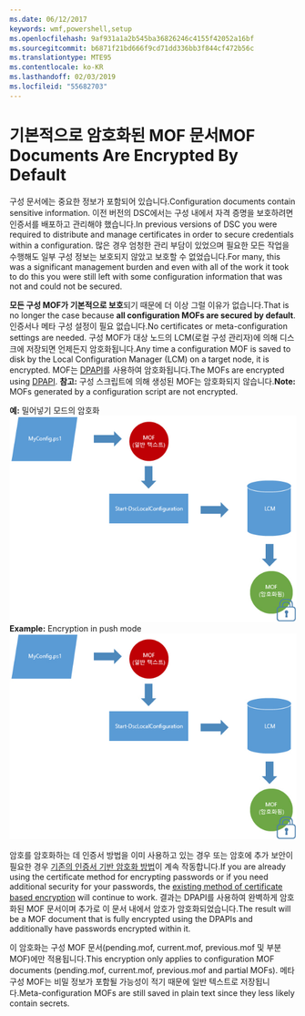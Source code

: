 ```yaml
---
ms.date: 06/12/2017
keywords: wmf,powershell,setup
ms.openlocfilehash: 9af931a1a2b545ba36826246c4155f42052a16bf
ms.sourcegitcommit: b6871f21bd666f9cd71dd336bb3f844cf472b56c
ms.translationtype: MTE95
ms.contentlocale: ko-KR
ms.lasthandoff: 02/03/2019
ms.locfileid: "55682703"
---
```

# <a name="mof-documents-are-encrypted-by-default"></a><span data-ttu-id="84c16-102">기본적으로 암호화된 MOF 문서</span><span class="sxs-lookup"><span data-stu-id="84c16-102">MOF Documents Are Encrypted By Default</span></span>

<span data-ttu-id="84c16-103">구성 문서에는 중요한 정보가 포함되어 있습니다.</span><span class="sxs-lookup"><span data-stu-id="84c16-103">Configuration documents contain sensitive information.</span></span> <span data-ttu-id="84c16-104">이전 버전의 DSC에서는 구성 내에서 자격 증명을 보호하려면 인증서를 배포하고 관리해야 했습니다.</span><span class="sxs-lookup"><span data-stu-id="84c16-104">In previous versions of DSC you were required to distribute and manage certificates in order to secure credentials within a configuration.</span></span> <span data-ttu-id="84c16-105">많은 경우 엄청한 관리 부담이 있었으며 필요한 모든 작업을 수행해도 일부 구성 정보는 보호되지 않았고 보호할 수 없었습니다.</span><span class="sxs-lookup"><span data-stu-id="84c16-105">For many, this was a significant management burden and even with all of the work it took to do this you were still left with some configuration information that was not and could not be secured.</span></span>

<span data-ttu-id="84c16-106">**모든 구성 MOF가 기본적으로 보호**되기 때문에 더 이상 그럴 이유가 없습니다.</span><span class="sxs-lookup"><span data-stu-id="84c16-106">That is no longer the case because **all configuration MOFs are secured by default**.</span></span> <span data-ttu-id="84c16-107">인증서나 메타 구성 설정이 필요 없습니다.</span><span class="sxs-lookup"><span data-stu-id="84c16-107">No certificates or meta-configuration settings are needed.</span></span> <span data-ttu-id="84c16-108">구성 MOF가 대상 노드의 LCM(로컬 구성 관리자)에 의해 디스크에 저장되면 언제든지 암호화됩니다.</span><span class="sxs-lookup"><span data-stu-id="84c16-108">Any time a configuration MOF is saved to disk by the Local Configuration Manager (LCM) on a target node, it is encrypted.</span></span> <span data-ttu-id="84c16-109">MOF는 [DPAPI](https://msdn.microsoft.com/library/ms995355.aspx)를 사용하여 암호화됩니다.</span><span class="sxs-lookup"><span data-stu-id="84c16-109">The MOFs are encrypted using [DPAPI](https://msdn.microsoft.com/library/ms995355.aspx).</span></span> <span data-ttu-id="84c16-110">**참고:** 구성 스크립트에 의해 생성된 MOF는 암호화되지 않습니다.</span><span class="sxs-lookup"><span data-stu-id="84c16-110">**Note:** MOFs generated by a configuration script are not encrypted.</span></span>

<span data-ttu-id="84c16-111">**예:** 밀어넣기 모드의 암호화 ![MOF 암호화](../images/MOF_Encryption.jpg)</span><span class="sxs-lookup"><span data-stu-id="84c16-111">**Example:** Encryption in push mode ![MOF Encryption](../images/MOF_Encryption.jpg)</span></span>

<span data-ttu-id="84c16-112">암호를 암호화하는 데 인증서 방법을 이미 사용하고 있는 경우 또는 암호에 추가 보안이 필요한 경우 [기존의 인증서 기반 암호화 방법](https://msdn.microsoft.com/powershell/dsc/securemof)이 계속 작동합니다.</span><span class="sxs-lookup"><span data-stu-id="84c16-112">If you are already using the certificate method for encrypting passwords or if you need additional security for your passwords, the [existing method of certificate based encryption](https://msdn.microsoft.com/powershell/dsc/securemof) will continue to work.</span></span> <span data-ttu-id="84c16-113">결과는 DPAPI를 사용하여 완벽하게 암호화된 MOF 문서이며 추가로 이 문서 내에서 암호가 암호화되었습니다.</span><span class="sxs-lookup"><span data-stu-id="84c16-113">The result will be a MOF document that is fully encrypted using the DPAPIs and additionally have passwords encrypted within it.</span></span>

<span data-ttu-id="84c16-114">이 암호화는 구성 MOF 문서(pending.mof, current.mof, previous.mof 및 부분 MOF)에만 적용됩니다.</span><span class="sxs-lookup"><span data-stu-id="84c16-114">This encryption only applies to configuration MOF documents (pending.mof, current.mof, previous.mof and partial MOFs).</span></span> <span data-ttu-id="84c16-115">메타 구성 MOF는 비밀 정보가 포함될 가능성이 적기 때문에 일반 텍스트로 저장됩니다.</span><span class="sxs-lookup"><span data-stu-id="84c16-115">Meta-configuration MOFs are still saved in plain text since they less likely contain secrets.</span></span>
